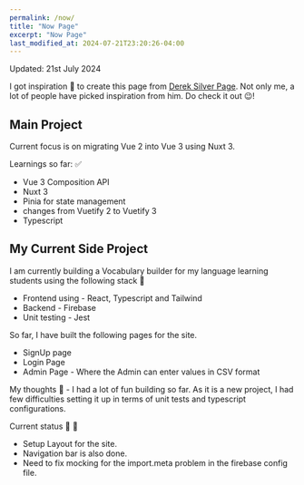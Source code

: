 ```yaml
---
permalink: /now/
title: "Now Page"
excerpt: "Now Page"
last_modified_at: 2024-07-21T23:20:26-04:00
---
```


Updated: 21st July 2024

I got inspiration 💪 to create this page from [Derek Silver Page](https://sive.rs/now). Not only me, a lot of people have picked inspiration from him. Do check it out 😉!

## Main Project

Current focus is on migrating Vue 2 into Vue 3 using Nuxt 3.

Learnings so far: ✅

- Vue 3 Composition API
- Nuxt 3
- Pinia for state management
- changes from Vuetify 2 to Vuetify 3
- Typescript

## My Current Side Project

I am currently building a Vocabulary builder for my language learning students using the following stack 🧱

- Frontend using - React, Typescript and Tailwind
- Backend - Firebase
- Unit testing - Jest

So far, I have built the following pages for the site.

- SignUp page
- Login Page
- Admin Page - Where the Admin can enter values in CSV format

My thoughts 🧠 - I had a lot of fun building so far. As it is a new project, I had few difficulties setting it up in terms of unit tests and typescript configurations.

Current status 🚧 🔖

- Setup Layout for the site.
- Navigation bar is also done.
- Need to fix mocking for the import.meta problem in the firebase config file.
